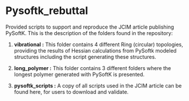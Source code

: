 Pysoftk_rebuttal
=======================

Provided scripts to support and reproduce the JCIM article publishing PySoftK. This is the description of the folders found in the repository:

1. **vibrational :** This folder contains 4 different Ring (circular) topologies, providing the results of Hessian calculations from PySoftk 
modeled structures including the script generating these structures. 

2. **long_polymer :** This folder contains 3 different folders where the longest polymer generated with PySoftK is presented. 

3. **pysoftk_scripts :** A copy of all scripts used in the JCIM article can be found here, for users to download and validate.
